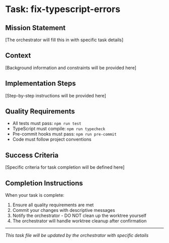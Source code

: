 # Task: fix-typescript-errors

## Mission Statement

[The orchestrator will fill this in with specific task details]

## Context

[Background information and constraints will be provided here]

## Implementation Steps

[Step-by-step instructions will be provided here]

## Quality Requirements

- All tests must pass: `npm run test`
- TypeScript must compile: `npm run typecheck`
- Pre-commit hooks must pass: `npm run pre-commit`
- Code must follow project conventions

## Success Criteria

[Specific criteria for task completion will be defined here]

## Completion Instructions

When your task is complete:

1. Ensure all quality requirements are met
2. Commit your changes with descriptive messages
3. Notify the orchestrator - DO NOT clean up the worktree yourself
4. The orchestrator will handle worktree cleanup after confirmation

---

_This task file will be updated by the orchestrator with specific details_
